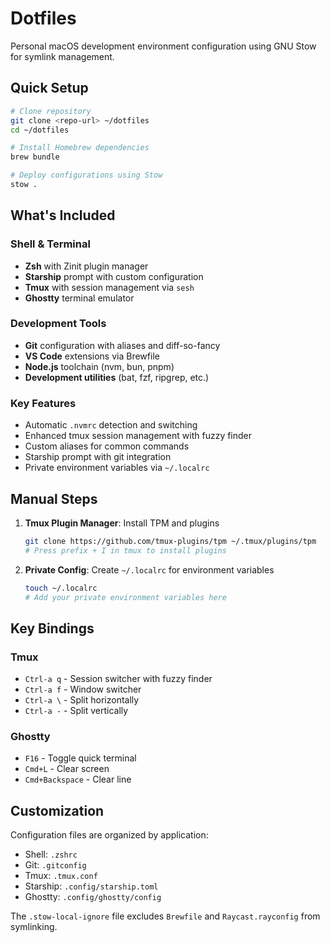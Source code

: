 # Dotfiles

Personal macOS development environment configuration using GNU Stow for symlink management.

## Quick Setup

```bash
# Clone repository
git clone <repo-url> ~/dotfiles
cd ~/dotfiles

# Install Homebrew dependencies
brew bundle

# Deploy configurations using Stow
stow .
```

## What's Included

### Shell & Terminal

- **Zsh** with Zinit plugin manager
- **Starship** prompt with custom configuration
- **Tmux** with session management via `sesh`
- **Ghostty** terminal emulator

### Development Tools

- **Git** configuration with aliases and diff-so-fancy
- **VS Code** extensions via Brewfile
- **Node.js** toolchain (nvm, bun, pnpm)
- **Development utilities** (bat, fzf, ripgrep, etc.)

### Key Features

- Automatic `.nvmrc` detection and switching
- Enhanced tmux session management with fuzzy finder
- Custom aliases for common commands
- Starship prompt with git integration
- Private environment variables via `~/.localrc`

## Manual Steps

1. **Tmux Plugin Manager**: Install TPM and plugins

   ```bash
   git clone https://github.com/tmux-plugins/tpm ~/.tmux/plugins/tpm
   # Press prefix + I in tmux to install plugins
   ```

2. **Private Config**: Create `~/.localrc` for environment variables
   ```bash
   touch ~/.localrc
   # Add your private environment variables here
   ```

## Key Bindings

### Tmux

- `Ctrl-a q` - Session switcher with fuzzy finder
- `Ctrl-a f` - Window switcher
- `Ctrl-a \` - Split horizontally
- `Ctrl-a -` - Split vertically

### Ghostty

- `F16` - Toggle quick terminal
- `Cmd+L` - Clear screen
- `Cmd+Backspace` - Clear line

## Customization

Configuration files are organized by application:

- Shell: `.zshrc`
- Git: `.gitconfig`
- Tmux: `.tmux.conf`
- Starship: `.config/starship.toml`
- Ghostty: `.config/ghostty/config`

The `.stow-local-ignore` file excludes `Brewfile` and `Raycast.rayconfig` from symlinking.
